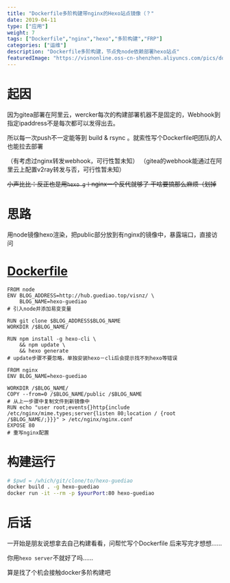 ```yaml
---
title: "Dockerfile多阶构建带nginx的Hexo站点镜像（？"
date: 2019-04-11
type: ["应用"]
weight: 7
tags: ["Dockerfile","nginx","hexo","多阶构建","FRP"]
categories: ["运维"]
description: "Dockerfile多阶构建，节点免node依赖部署hexo站点"
featuredImage: "https://visnonline.oss-cn-shenzhen.aliyuncs.com/pics/dockerfile-multi/logo.png"
---
```



# 起因
因为gitea部署在阿里云，wercker每次的构建部署机器不是固定的，Webhook到指定ipaddress不是每次都可以发得出去。

所以每一次push不一定能等到 build & rsync 。就索性写个Dockerfile吧团队的人也能拉去部署

（有考虑过nginx转发webhook，可行性暂未知）
（gitea的webhook能通过在阿里云上配置v2ray转发与否，可行性暂未知）

~~小声比比：反正也是用``hexo g``＋nginx一个反代就够了 干啥要搞那么麻烦（划掉~~

# 思路
用node镜像hexo渲染，把public部分放到有nginx的镜像中，暴露端口，直接访问

# [Dockerfile](http://hub.guediao.top/visnz/hexo-guediao/src/branch/master/Dockerfile)
```
FROM node
ENV BLOG_ADDRESS=http://hub.guediao.top/visnz/ \
    BLOG_NAME=hexo-guediao
# 引入node并添加易变变量

RUN git clone $BLOG_ADDRESS$BLOG_NAME  
WORKDIR /$BLOG_NAME/

RUN npm install -g hexo-cli \
    && npm update \ 
    && hexo generate 
# update步骤不要忽略，单独安装hexo－cli后会提示找不到hexo等错误

FROM nginx 
ENV BLOG_NAME=hexo-guediao

WORKDIR /$BLOG_NAME/
COPY --from=0 /$BLOG_NAME/public /$BLOG_NAME
# 从上一步骤中复制文件到新镜像中
RUN echo "user root;events{}http{include /etc/nginx/mime.types;server{listen 80;location / {root /$BLOG_NAME/;}}}" > /etc/nginx/nginx.conf
EXPOSE 80
# 重写nginx配置
```

# 构建运行
```sh
# $pwd = /which/git/clone/to/hexo-guediao
docker build . -g hexo-guediao
docker run -it --rm -p $yourPort:80 hexo-guediao
```
# 后话
一开始是朋友说想拿去自己构建看看，问帮忙写个Dockerfile
后来写完才想想…… 

你用``hexo server``不就好了吗……

算是找了个机会接触docker多阶构建吧